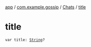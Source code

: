 [app](../../index.md) / [com.example.gossip](../index.md) / [Chats](index.md) / [title](./title.md)

# title

`var title: `[`String`](https://kotlinlang.org/api/latest/jvm/stdlib/kotlin/-string/index.html)`?`